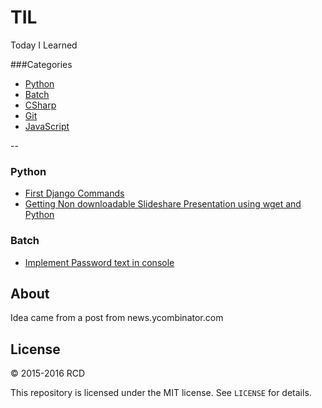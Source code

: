 # TIL
Today I Learned 

###Categories

* [Python](#python)
* [Batch](#batch)
* [CSharp](#csharp)
* [Git](#git)
* [JavaScript](#javascript)

--

### Python

- [First Django Commands](python/first-django-commands.md)
- [Getting Non downloadable Slideshare Presentation using wget and Python](python/Getting-Non-downloadable-Slideshare-Presentation-using-wget-and-Python.md)

### Batch
- [Implement Password text in console](batch/implement-password-text-in-console.md)

## About

Idea came from a post from news.ycombinator.com

## License

&copy; 2015-2016 RCD

This repository is licensed under the MIT license. See `LICENSE` for
details.